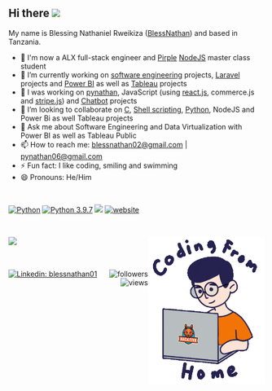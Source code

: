 ## Hi there <img src="https://media.giphy.com/media/hvRJCLFzcasrR4ia7z/giphy.gif" width="28">

My name is Blessing Nathaniel Rweikiza ([BlessNathan](https://linktr.ee/blessnathan01)) and based in Tanzania. 

- 🌱 I'm now a ALX full-stack engineer and [Pirple](https://www.pirple.com/) [NodeJS](https://nodejs.org/en/) master class student
- 🔭 I’m currently working on [software engineering](https://en.wikipedia.org/wiki/Software_engineering) projects, [Laravel](https://laravel.com/) projects and [Power BI](https://powerbi.microsoft.com/en/) as well as [Tableau](https://public.tableau.com/en-us/s/) projects
- 🔭 I was working on [pynathan](https://github.com/blessnathan01/pynathan), JavaScript (using [react.js](https://github.com/reactjs), commerce.js and [stripe.js](https://github.com/stripe/react-stripe-js)) and [Chatbot](https://blessnathan01.github.io/tambua/) projects
- 👯 I’m looking to collaborate on [C](https://en.wikipedia.org/wiki/C_(programming_language)), [Shell scripting](https://www.shellscript.sh/), [Python](https://www.python.org/), NodeJS and Power Bi as well Tableau projects
- 💬 Ask me about Software Engineering and Data Virtualization with Power BI as well as Tableau Public 
- 📫 How to reach me: [blessnathan02@gmail.com](mailto:blessnathan02@gmail.com) | [pynathan06@gmail.com](mailto:pynathan06@gmail.com)
- ⚡ Fun fact: I like coding, smiling and swimming
- 😄 Pronouns: He/Him
<!-- - 🤔 I’m looking for help with ... -->
<!-- - 🌱 I’m currently learning [Artificial Intelligence](https://en.wikipedia.org/wiki/Artificial_intelligence) and [Jetson NANO](https://developer.nvidia.com/embedded/jetson-nano-developer-kit) -->

<br />

<a href="https://github.com/search?q=user%3ADenverCoder1+is%3Arepo+language%3Apython"><img alt="Python" src="https://img.shields.io/badge/Python%20-%2314354C.svg?logo=python&logoColor=white"></a>
[![Python 3.9.7](https://img.shields.io/badge/python-3.9.7-blue.svg)](https://www.python.org/downloads/release/python-396/)
![](https://visitor-badge.glitch.me/badge?page_id=blessnathan01.blessnathan01)
[![website](https://img.shields.io/badge/Website-444.svg?&style=flat-square&logo=Google-Chrome&logoColor=white&link=https://linktr.ee/blessnathan01)](https://linktr.ee/blessnathan01)

<br />

<p>
<img src="https://github-readme-stats.vercel.app/api?username=blessnathan01&show_icons=true&hide_border=true" align=""><img align='right' src="https://github.com/blessnathan01/pynathan/blob/pytasks/pytasks/coding_from_home.gif" width="230"></p>

<br />

[![Linkedin: blessnathan01](https://img.shields.io/badge/-blessnathan01-blue?style=flat-square&logo=Linkedin&logoColor=white&link=https://www.linkedin.com/in/blessnathan01/)](https://www.linkedin.com/in/blessnathan01/) 
<a href="https://twitter.com/blessnathan01">
 <img alt="followers" title="Follow me on Twitter" src="https://img.shields.io/twitter/follow/blessnathan01?color=444&labelColor=1DA1F2&label=Follow&logo=twitter&logoColor=white&style=for-the-badge" align="right"/>
</a>
<a href="https://github.com/blessnathan01">
 <img alt="views" title="GitHub profile views" src="https://img.shields.io/github/followers/blessnathan01?color=444&labelColor=222&label=Follow&logo=github&logoColor=white&style=for-the-badge" align="right"/>
</a>

<!-- ![](https://komarev.com/ghpvc/?username=blessnathan01) -->
<!-- ![BlessNathan's github stats](https://github-readme-stats.vercel.app/api?username=blessnathan01&show_icons=true&theme=&count_private=true) -->
<!-- ![Anurag's github stats](https://github-readme-stats.vercel.app/api?username=blessnathan01&show_icons=true&theme=merko&count_private=true) -->

<!--   <a href="https://www.youtube.com/c/DevProTips?sub_confirmation=1">
    <img alt="youtube subscribers" title="Subscribe to my YouTube channel" src="https://img.shields.io/youtube/channel/subscribers/UCipSxT7a3rn81vGLw9lqRkg?color=%23E05D44&label=SUBSCRIBE&logo=youtube&style=for-the-badge&labelColor=CE4630"/></a> 
  <a href="https://www.youtube.com/c/DevProTips">
    <img alt="youtube views" title="YouTube views" src="https://img.shields.io/youtube/channel/views/UCipSxT7a3rn81vGLw9lqRkg?color=%23E1AD0E&logo=youtube&style=for-the-badge&labelColor=C79600"/></a>  
<a href="https://twitter.com/DenverCoder1"><img alt="Twitter" title="Twitter" src="https://img.shields.io/badge/-Twitter-1DA1F2?style=for-the-badge&logo=twitter&logoColor=white"/></a>
-->

<!-- [![Linkedin: blessnathan01](https://img.shields.io/badge/-blessnathan01-blue?style=flat-square&logo=Linkedin&logoColor=white&link=https://www.linkedin.com/in/blessnathan01/)](https://www.linkedin.com/in/blessnathan01/) 
[![Twitter: blessnathan01](https://img.shields.io/twitter/follow/blessnathan01?style=social)](https://twitter.com/blessnathan01) 
[![GitHub: blessnathan01](https://img.shields.io/github/followers/blessnathan01?label=follow&style=social)](https://github.com/blessnathan01)-->

<!-- <table>
  <tr>
    <td>Number of Visitors</td>
    <td><img src="https://profile-counter.glitch.me/blessnathan01/count.svg" alt="" /></td>
  </tr>
</table> -->

<!-- | Number of Visitors | <img src="https://profile-counter.glitch.me/blessnathan01/count.svg" alt="" /> |
| --- | --- | -->
